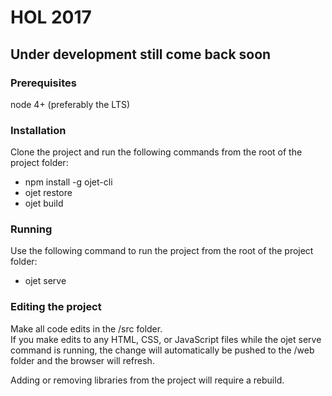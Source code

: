 # HOL 2017

## Under development still come back soon

### Prerequisites
node 4+ (preferably the LTS)


### Installation
Clone the project and run the following commands from the root of the project folder:
* npm install -g ojet-cli
* ojet restore
* ojet build

### Running
Use the following command to run the project from the root of the project folder:
* ojet serve
  
### Editing the project
Make all code edits in the /src folder.  
If you make edits to any HTML, CSS, or JavaScript files while the ojet serve command is running, 
the change will automatically be pushed to the /web folder and the browser will refresh.

Adding or removing libraries from the project will require a rebuild.
